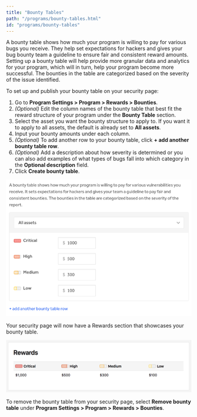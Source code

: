 ```yaml
---
title: "Bounty Tables"
path: "/programs/bounty-tables.html"
id: "programs/bounty-tables"
---
```


A bounty table shows how much your program is willing to pay for various bugs you receive. They help set expectations for hackers and gives your bug bounty team a guideline to ensure fair and consistent reward amounts. Setting up a bounty table will help provide more granular data and analytics for your program, which will in turn, help your program become more successful. The bounties in the table are categorized based on the severity of the issue identified.

To set up and publish your bounty table on your security page:

1. Go to **Program Settings > Program > Rewards > Bounties**.
2. <i>(Optional)</i> Edit the column names of the bounty table that best fit the reward structure of your program under the **Bounty Table** section.
3. Select the asset you want the bounty structure to apply to. If you want it to apply to all assets, the default is already set to **All assets**.
4. Input your bounty amounts under each column.
5. <i>(Optional)</i> To add another row to your bounty table, click **+ add another bounty table row**.
6. <i>(Optional)</i> Add a description about how severity is determined or you can also add examples of what types of bugs fall into which category in the **Optional description** field.
5. Click <b>Create bounty table</b>.

![bounty-tables-1](./images/bounty-tables-1.png)

Your security page will now have a Rewards section that showcases your bounty table.

![bounty-tables-2](./images/bounty-tables-2.png)

To remove the bounty table from your security page, select **Remove bounty table** under **Program Settings > Program > Rewards > Bounties**.
